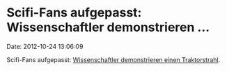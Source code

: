 Scifi-Fans aufgepasst: Wissenschaftler demonstrieren \...
=========================================================

Date: 2012-10-24 13:06:09

Scifi-Fans aufgepasst: [Wissenschaftler demonstrieren einen
Traktorstrahl](http://phys.org/news/2012-10-physics-duo-tractor-dual-bessel.html).
